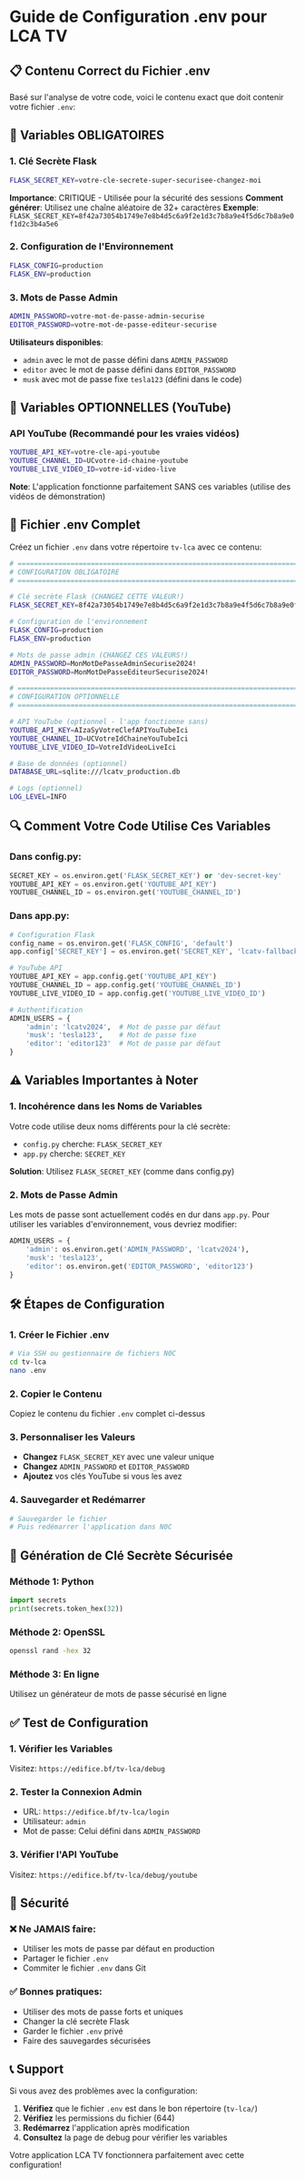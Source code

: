 # Guide de Configuration .env pour LCA TV

## 📋 Contenu Correct du Fichier .env

Basé sur l'analyse de votre code, voici le contenu exact que doit contenir votre fichier `.env`:

## 🔑 Variables OBLIGATOIRES

### 1. Clé Secrète Flask
```bash
FLASK_SECRET_KEY=votre-cle-secrete-super-securisee-changez-moi
```
**Importance**: CRITIQUE - Utilisée pour la sécurité des sessions
**Comment générer**: Utilisez une chaîne aléatoire de 32+ caractères
**Exemple**: `FLASK_SECRET_KEY=8f42a73054b1749e7e8b4d5c6a9f2e1d3c7b8a9e4f5d6c7b8a9e0f1d2c3b4a5e6`

### 2. Configuration de l'Environnement
```bash
FLASK_CONFIG=production
FLASK_ENV=production
```

### 3. Mots de Passe Admin
```bash
ADMIN_PASSWORD=votre-mot-de-passe-admin-securise
EDITOR_PASSWORD=votre-mot-de-passe-editeur-securise
```
**Utilisateurs disponibles**:
- `admin` avec le mot de passe défini dans `ADMIN_PASSWORD`
- `editor` avec le mot de passe défini dans `EDITOR_PASSWORD`
- `musk` avec mot de passe fixe `tesla123` (défini dans le code)

## 🎥 Variables OPTIONNELLES (YouTube)

### API YouTube (Recommandé pour les vraies vidéos)
```bash
YOUTUBE_API_KEY=votre-cle-api-youtube
YOUTUBE_CHANNEL_ID=UCvotre-id-chaine-youtube
YOUTUBE_LIVE_VIDEO_ID=votre-id-video-live
```

**Note**: L'application fonctionne parfaitement SANS ces variables (utilise des vidéos de démonstration)

## 📄 Fichier .env Complet

Créez un fichier `.env` dans votre répertoire `tv-lca` avec ce contenu:

```bash
# =============================================================================
# CONFIGURATION OBLIGATOIRE
# =============================================================================

# Clé secrète Flask (CHANGEZ CETTE VALEUR!)
FLASK_SECRET_KEY=8f42a73054b1749e7e8b4d5c6a9f2e1d3c7b8a9e4f5d6c7b8a9e0f1d2c3b4a5e6

# Configuration de l'environnement
FLASK_CONFIG=production
FLASK_ENV=production

# Mots de passe admin (CHANGEZ CES VALEURS!)
ADMIN_PASSWORD=MonMotDePasseAdminSecurise2024!
EDITOR_PASSWORD=MonMotDePasseEditeurSecurise2024!

# =============================================================================
# CONFIGURATION OPTIONNELLE
# =============================================================================

# API YouTube (optionnel - l'app fonctionne sans)
YOUTUBE_API_KEY=AIzaSyVotreClefAPIYouTubeIci
YOUTUBE_CHANNEL_ID=UCVotreIdChaineYouTubeIci
YOUTUBE_LIVE_VIDEO_ID=VotreIdVideoLiveIci

# Base de données (optionnel)
DATABASE_URL=sqlite:///lcatv_production.db

# Logs (optionnel)
LOG_LEVEL=INFO
```

## 🔍 Comment Votre Code Utilise Ces Variables

### Dans config.py:
```python
SECRET_KEY = os.environ.get('FLASK_SECRET_KEY') or 'dev-secret-key'
YOUTUBE_API_KEY = os.environ.get('YOUTUBE_API_KEY')
YOUTUBE_CHANNEL_ID = os.environ.get('YOUTUBE_CHANNEL_ID')
```

### Dans app.py:
```python
# Configuration Flask
config_name = os.environ.get('FLASK_CONFIG', 'default')
app.config['SECRET_KEY'] = os.environ.get('SECRET_KEY', 'lcatv-fallback-secret-key')

# YouTube API
YOUTUBE_API_KEY = app.config.get('YOUTUBE_API_KEY')
YOUTUBE_CHANNEL_ID = app.config.get('YOUTUBE_CHANNEL_ID')
YOUTUBE_LIVE_VIDEO_ID = app.config.get('YOUTUBE_LIVE_VIDEO_ID')

# Authentification
ADMIN_USERS = {
    'admin': 'lcatv2024',  # Mot de passe par défaut
    'musk': 'tesla123',    # Mot de passe fixe
    'editor': 'editor123'  # Mot de passe par défaut
}
```

## ⚠️ Variables Importantes à Noter

### 1. Incohérence dans les Noms de Variables
Votre code utilise deux noms différents pour la clé secrète:
- `config.py` cherche: `FLASK_SECRET_KEY`
- `app.py` cherche: `SECRET_KEY`

**Solution**: Utilisez `FLASK_SECRET_KEY` (comme dans config.py)

### 2. Mots de Passe Admin
Les mots de passe sont actuellement codés en dur dans `app.py`. Pour utiliser les variables d'environnement, vous devriez modifier:

```python
ADMIN_USERS = {
    'admin': os.environ.get('ADMIN_PASSWORD', 'lcatv2024'),
    'musk': 'tesla123',
    'editor': os.environ.get('EDITOR_PASSWORD', 'editor123')
}
```

## 🛠 Étapes de Configuration

### 1. Créer le Fichier .env
```bash
# Via SSH ou gestionnaire de fichiers N0C
cd tv-lca
nano .env
```

### 2. Copier le Contenu
Copiez le contenu du fichier `.env` complet ci-dessus

### 3. Personnaliser les Valeurs
- **Changez** `FLASK_SECRET_KEY` avec une valeur unique
- **Changez** `ADMIN_PASSWORD` et `EDITOR_PASSWORD`
- **Ajoutez** vos clés YouTube si vous les avez

### 4. Sauvegarder et Redémarrer
```bash
# Sauvegarder le fichier
# Puis redémarrer l'application dans N0C
```

## 🔐 Génération de Clé Secrète Sécurisée

### Méthode 1: Python
```python
import secrets
print(secrets.token_hex(32))
```

### Méthode 2: OpenSSL
```bash
openssl rand -hex 32
```

### Méthode 3: En ligne
Utilisez un générateur de mots de passe sécurisé en ligne

## ✅ Test de Configuration

### 1. Vérifier les Variables
Visitez: `https://edifice.bf/tv-lca/debug`

### 2. Tester la Connexion Admin
- URL: `https://edifice.bf/tv-lca/login`
- Utilisateur: `admin`
- Mot de passe: Celui défini dans `ADMIN_PASSWORD`

### 3. Vérifier l'API YouTube
Visitez: `https://edifice.bf/tv-lca/debug/youtube`

## 🚨 Sécurité

### ❌ Ne JAMAIS faire:
- Utiliser les mots de passe par défaut en production
- Partager le fichier `.env`
- Commiter le fichier `.env` dans Git

### ✅ Bonnes pratiques:
- Utiliser des mots de passe forts et uniques
- Changer la clé secrète Flask
- Garder le fichier `.env` privé
- Faire des sauvegardes sécurisées

## 📞 Support

Si vous avez des problèmes avec la configuration:

1. **Vérifiez** que le fichier `.env` est dans le bon répertoire (`tv-lca/`)
2. **Vérifiez** les permissions du fichier (644)
3. **Redémarrez** l'application après modification
4. **Consultez** la page de debug pour vérifier les variables

Votre application LCA TV fonctionnera parfaitement avec cette configuration!